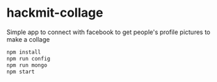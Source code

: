 # hackmit-collage
Simple app to connect with facebook to get people's profile pictures to make a collage

```sh
npm install
npm run config
npm run mongo
npm start
```
